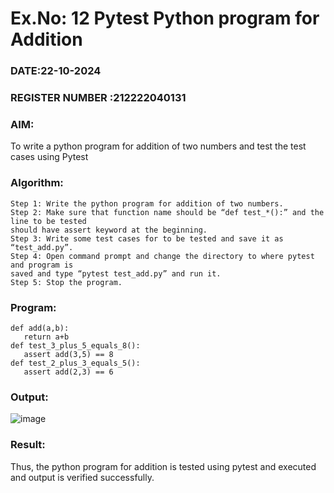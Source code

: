# Ex.No: 12 Pytest Python program for Addition
 
### DATE:22-10-2024                                                                         
### REGISTER NUMBER :212222040131
### AIM: 
To write a python program for addition of two numbers and test the test cases using Pytest
 
### Algorithm:
```
Step 1: Write the python program for addition of two numbers.
Step 2: Make sure that function name should be “def test_*():” and the line to be tested
should have assert keyword at the beginning.
Step 3: Write some test cases for to be tested and save it as “test_add.py”.
Step 4: Open command prompt and change the directory to where pytest and program is
saved and type “pytest test_add.py” and run it.
Step 5: Stop the program.
```


### Program:
```
def add(a,b):
   return a+b
def test_3_plus_5_equals_8():
   assert add(3,5) == 8
def test_2_plus_3_equals_5():
   assert add(2,3) == 6 
```
### Output:
![image](https://github.com/user-attachments/assets/ebea3206-cdee-439d-a685-0365784964c4)


### Result:
Thus, the python program for addition is tested using pytest and executed and output is
verified successfully. 
